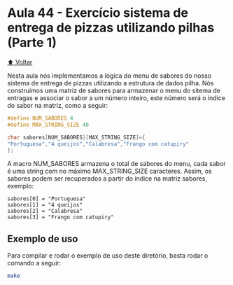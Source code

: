 # Aula 44 - Exercício sistema de entrega de pizzas utilizando pilhas (Parte 1)

[:arrow_up: Voltar](https://github.com/Geofisicando/C-orientado-a-testes#%C3%ADndice)

Nesta aula nós implementamos a lógica do menu de sabores do nosso sistema de entrega de pizzas utilizando a estrutura de dados pilha. Nós construímos uma matriz
de sabores para armazenar o menu do sitema de entragas e associar o sabor a um número inteiro, este número será o índice do sabor na matriz, como a seguir:

```c
#define NUM_SABORES 4
#define MAX_STRING_SIZE 40

char sabores[NUM_SABORES][MAX_STRING_SIZE]={
"Portuguesa","4 queijos","Calabresa","Frango com catupiry"
};
```

A macro NUM_SABORES armazena o total de sabores do menu, cada sabor é uma string com no máximo MAX_STRING_SIZE caracteres. Assim, os sabores
podem ser recuperados a partir do índice na matriz sabores, exemplo:

```
sabores[0] = "Portuguesa"
sabores[1] = "4 queijos"
sabores[2] = "Calabresa"
sabores[3] = "Frango com catupiry"
```

## Exemplo de uso

Para compilar e rodar o exemplo de uso deste diretório, basta rodar o comando a seguir:

```sh
make
```
